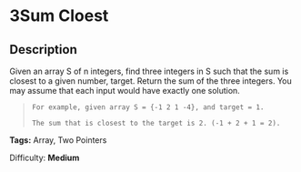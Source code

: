 # 3Sum Cloest
Description
-----------
Given an array S of n integers, find three integers in S such that the sum is closest to a given number, target. Return the sum of the three integers. You may assume that each input would have exactly one solution.

>     For example, given array S = {-1 2 1 -4}, and target = 1.
>
>     The sum that is closest to the target is 2. (-1 + 2 + 1 = 2).

**Tags:** Array, Two Pointers

Difficulty: **Medium**